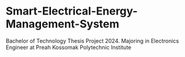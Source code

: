 # Smart-Electrical-Energy-Management-System
Bachelor of Technology Thesis Project 2024. 
Majoring in Electronics Engineer at Preah Kossomak Polytechnic Institute
